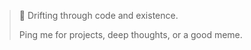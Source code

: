 > 🌊 Drifting through code and existence.  
>  
> Ping me for projects, deep thoughts, or a good meme.
